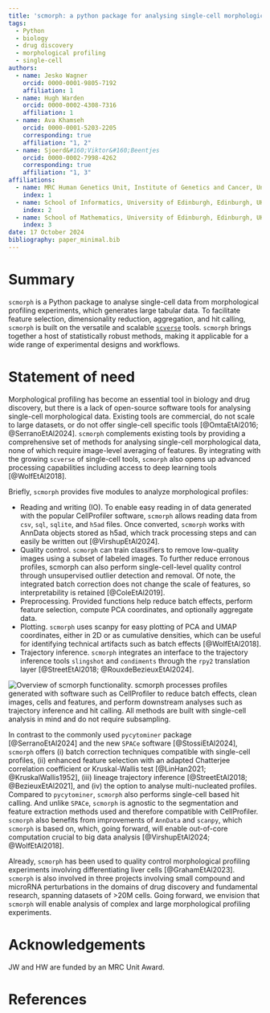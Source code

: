 ```yaml
---
title: 'scmorph: a python package for analysing single-cell morphological profiles'
tags:
  - Python
  - biology
  - drug discovery
  - morphological profiling
  - single-cell
authors:
  - name: Jesko Wagner
    orcid: 0000-0001-9805-7192
    affiliation: 1
  - name: Hugh Warden
    orcid: 0000-0002-4308-7316
    affiliation: 1
  - name: Ava Khamseh
    orcid: 0000-0001-5203-2205
    corresponding: true
    affiliation: "1, 2"
  - name: Sjoerd&#160;Viktor&#160;Beentjes
    orcid: 0000-0002-7998-4262
    corresponding: true
    affiliation: "1, 3"
affiliations:
  - name: MRC Human Genetics Unit, Institute of Genetics and Cancer, University of Edinburgh, Edinburgh, UK
    index: 1
  - name: School of Informatics, University of Edinburgh, Edinburgh, UK
    index: 2
  - name: School of Mathematics, University of Edinburgh, Edinburgh, UK
    index: 3
date: 17 October 2024
bibliography: paper_minimal.bib
---
```


# Summary
`scmorph` is a Python package to analyse single-cell data from morphological
profiling experiments, which generates large tabular data. To facilitate feature
selection, dimensionality reduction, aggregation, and hit calling, `scmorph` is
built on the versatile and scalable [`scverse`](https://scverse.org) tools.
`scmorph` brings together a host of statistically robust methods, making it
applicable for a wide range of experimental designs and workflows.


# Statement of need
Morphological profiling has become an essential tool in biology and drug
discovery, but there is a lack of open-source software tools for analysing
single-cell morphological data. Existing tools are commercial, do not scale to
large datasets, or do not offer single-cell specific tools [@OmtaEtAl2016;
@SerranoEtAl2024]. `scmorph` complements existing tools by providing a
comprehensive set of methods for analysing single-cell morphological data, none
of which require image-level averaging of features. By integrating with the
growing `scverse` of single-cell tools, `scmorph` also opens up advanced
processing capabilities including access to deep learning tools [@WolfEtAl2018].

Briefly, `scmorph` provides five modules to analyze morphological profiles:

- Reading and writing (IO). To enable easy reading in of data generated with the
  popular CellProfiler software, `scmorph` allows reading data from `csv`,
  `sql`, `sqlite`, and `h5ad` files. Once converted, `scmorph` works with
  AnnData objects stored as h5ad, which track processing steps and can easily be
  written out [@VirshupEtAl2024].
- Quality control. `scmorph` can train classifiers to remove low-quality images
  using a subset of labeled images. To further reduce erronous profiles, scmorph
  can also perform single-cell-level quality control through unsupervised
  outlier detection and removal. Of note, the integrated batch correction does
  not change the scale of features, so interpretability is retained
  [@ColeEtAl2019].
- Preprocessing. Provided functions help reduce batch effects, perform feature
  selection, compute PCA coordinates, and optionally aggregate data.
- Plotting. `scmorph` uses scanpy for easy plotting of PCA and UMAP coordinates,
  either in 2D or as cumulative densities, which can be useful for identifying
  technical artifacts such as batch effects [@WolfEtAl2018].
- Trajectory inference. `scmorph` integrates an interface to the trajectory
  inference tools `slingshot` and `condiments` through the `rpy2` translation
  layer [@StreetEtAl2018; @RouxdeBezieuxEtAl2024].

![Overview of `scmorph` functionality. `scmorph` processes profiles generated
with software such as CellProfiler to reduce batch effects, clean images, cells
and features, and perform downstream analyses such as trajectory inference and
hit calling. All methods are built with single-cell analysis in mind and do not
require subsampling.](scmorph_overview.png)

In contrast to the commonly used `pycytominer` package [@SerranoEtAl2024] and
the new `SPACe` software [@StossiEtAl2024], `scmorph` offers (i) batch
correction techniques compatible with single-cell profiles, (ii) enhanced
feature selection with an adapted Chatterjee correlation coefficient or
Kruskal-Wallis test [@LinHan2021; @KruskalWallis1952], (iii) lineage trajectory
inference [@StreetEtAl2018; @BezieuxEtAl2021], and (iv) the option to analyse
multi-nucleated profiles. Compared to `pycytominer`, `scmorph` also performs
single-cell based hit calling. And unlike `SPACe`, `scmorph` is agnostic to the
segmentation and feature extraction methods used and therefore compatible with
CellProfiler. `scmorph` also benefits from improvements of `AnnData` and
`scanpy`, which `scmorph` is based on, which, going forward, will enable
out-of-core computation crucial to big data analysis [@VirshupEtAl2024;
@WolfEtAl2018].

Already, `scmorph` has been used to quality control morphological profiling
experiments involving differentiating liver cells [@GrahamEtAl2023]. `scmorph`
is also involved in three projects involving small compound and microRNA
perturbations in the domains of drug discovery and fundamental research,
spanning datasets of >20M cells. Going forward, we envision that `scmorph` will
enable analysis of complex and large morphological profiling experiments.

# Acknowledgements
JW and HW are funded by an MRC Unit Award.

# References
